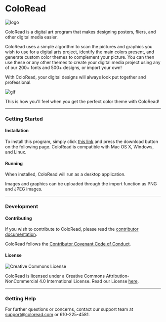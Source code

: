 # ColoRead
![logo](http://www.mgxcopy.com/mindshare/wp-content/uploads/2015/05/2000px-BYR_color_wheel.svg_.png)

ColoRead is a digital art program that makes designing posters, fliers, and other digital media easier. 

ColoRead uses a simple algorithm to scan the pictures and graphics you wish to use for a digital arts project, identify the main colors present, and generate custom color themes to complement your picture. You can then use these or any other themes to create your digital media project using any of our 200+ fonts and 500+ designs, or import your own!

With ColoRead, your digital designs will always look put together and professional. 

![gif](https://media.giphy.com/media/5xtDarziy6FezwXWCbu/giphy.gif) 

This is how you'll feel when you get the perfect color theme with ColoRead!

------

### Getting Started

#### Installation

To install this program, simply click <u>this link</u> and press the download button on the following page. ColoRead is compatible with Mac OS X, Windows, and Linux.

#### Running

When installed, ColoRead will run as a desktop application.

Images and graphics can be uploaded through the import function as PNG and JPEG images.

------

### Development

#### Contributing

If you wish to contribute to ColoRead, please read the <u>contributor documentation</u>.

ColoRead follows the [Contributor Covenant Code of Conduct](CODE-OF-CONDUCT.md).

#### License

![Creative Commons License](https://i.creativecommons.org/l/by-nc/4.0/88x31.png)

ColoRead is licensed under a Creative Commons Attribution-NonCommercial 4.0 International License.
Read our License [here](LICENSE.md).

------

### Getting Help

For further questions or concerns, contact our support team at support@coloread.com or 610-225-4581.

